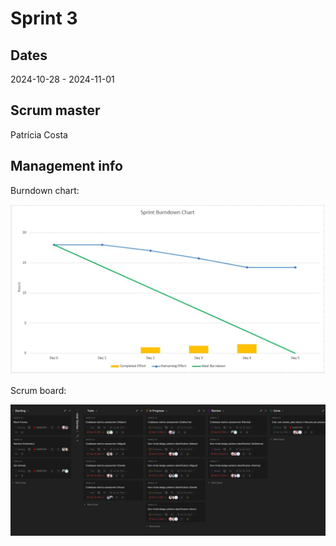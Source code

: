 # Sprint 3
## Dates
2024-10-28 - 2024-11-01

## Scrum master
Patrícia Costa

## Management info
Burndown chart:

![Burndown Chart](BurndownChartWeek3.jpg)

Scrum board:

![Scrum Board](ScrumBoardWeek3.jpg)

